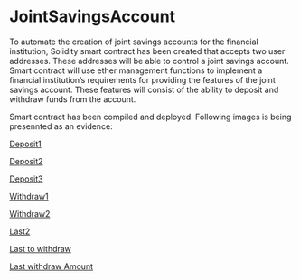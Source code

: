 # JointSavingsAccount

To automate the creation of joint savings accounts for the financial institution, Solidity smart contract has been created that accepts two user addresses. These addresses will be able to control a joint savings account. Smart contract will use ether management functions to implement a financial institution’s requirements for providing the features of the joint savings account. These features will consist of the ability to deposit and withdraw funds from the account.

Smart contract has been compiled and deployed. Following images is being presennted as an evidence:

[Deposit1](https://github.com/AbuzarF/JointSavingsAccount/blob/main/deposit1.png)

[Deposit2](https://github.com/AbuzarF/JointSavingsAccount/blob/main/deposit2.png)

[Deposit3](https://github.com/AbuzarF/JointSavingsAccount/blob/main/deposit2.png)

[Withdraw1](https://github.com/AbuzarF/JointSavingsAccount/blob/main/withdraw1.png)

[Withdraw2](https://github.com/AbuzarF/JointSavingsAccount/blob/main/withdraw2.png)

[Last2](https://github.com/AbuzarF/JointSavingsAccount/blob/main/last2.png)

[Last to withdraw](https://github.com/AbuzarF/JointSavingsAccount/blob/main/lasttowithdraw1.png)

[Last withdraw Amount](https://github.com/AbuzarF/JointSavingsAccount/blob/main/lastwithdrawamount1.png)


